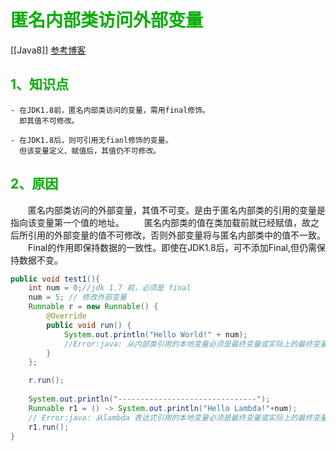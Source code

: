 # <font color=[[4caf50]] >匿名内部类访问外部变量</font>
[[Java8]]
[参考博客](https://blog.csdn.net/tianjindong0804/article/details/81710268?depth_1-utm_source=distribute.pc_relevant.none-task&utm_source=distribute.pc_relevant.none-task)

## <font color=[[4caf50]] > 1、知识点 </font>

``` 
- 在JDK1.8前，匿名内部类访问的变量，需用final修饰。
  即其值不可修改。

- 在JDK1.8后，则可引用无fianl修饰的变量。
  但该变量定义、赋值后，其值仍不可修改。
```

## <font color=[[4caf50]] > 2、原因 </font>

&emsp;&emsp;匿名内部类访问的外部变量，其值不可变。是由于匿名内部类的引用的变量是指向该变量第一个值的地址。
&emsp;&emsp;匿名内部类的值在类加载前就已经赋值，故之后所引用的外部变量的值不可修改，否则外部变量将与匿名内部类中的值不一致。
&emsp;&emsp;Final的作用即保持数据的一致性。即使在JDK1.8后，可不添加Final,但仍需保持数据不变。

```java
public void test1(){
    int num = 0;//jdk 1.7 前，必须是 final
    num = 5; // 修改外部变量
    Runnable r = new Runnable() {
        @Override
        public void run() {
            System.out.println("Hello World!" + num);
            //Error:java: 从内部类引用的本地变量必须是最终变量或实际上的最终变量
        }
    };

    r.run();
  
    System.out.println("-------------------------------");
    Runnable r1 = () -> System.out.println("Hello Lambda!"+num);
    // Error:java: 从lambda 表达式引用的本地变量必须是最终变量或实际上的最终变量
    r1.run();
}
```
